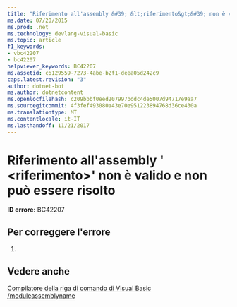 ```yaml
---
title: "Riferimento all'assembly &#39; &lt;riferimento&gt;&#39; non è valido e non può essere risolto"
ms.date: 07/20/2015
ms.prod: .net
ms.technology: devlang-visual-basic
ms.topic: article
f1_keywords:
- vbc42207
- bc42207
helpviewer_keywords: BC42207
ms.assetid: c6129559-7273-4abe-b2f1-deea05d242c9
caps.latest.revision: "3"
author: dotnet-bot
ms.author: dotnetcontent
ms.openlocfilehash: c209bbbf0eed207997bddc4de5007d94717e9aa7
ms.sourcegitcommit: 4f3fef493080a43e70e951223894768d36ce430a
ms.translationtype: MT
ms.contentlocale: it-IT
ms.lasthandoff: 11/21/2017
---
```

# <a name="assembly-reference-39ltreferencegt39-is-invalid-and-cannot-be-resolved"></a>Riferimento all'assembly &#39; &lt;riferimento&gt;&#39; non è valido e non può essere risolto
**ID errore:** BC42207  
  
## <a name="to-correct-this-error"></a>Per correggere l'errore  
  
1.  
  
## <a name="see-also"></a>Vedere anche  
 [Compilatore della riga di comando di Visual Basic](../../visual-basic/reference/command-line-compiler/index.md)  
 [/moduleassemblyname](../../visual-basic/reference/command-line-compiler/moduleassemblyname.md)

